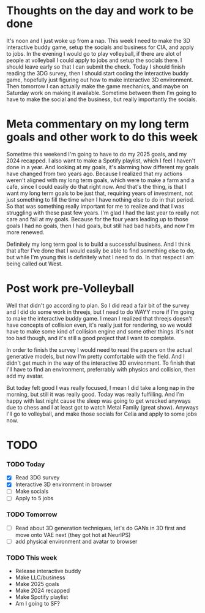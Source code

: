 # Thoughts on the day and work to be done #
It's noon and I just woke up from a nap. This week I need to make the 3D interactive buddy game, setup the socials and business for CIA, and apply to jobs. In the evening I would go to play volleyball, if there are alot of people at volleyball I could apply to jobs and setup the socials there. I should leave early so that I can submit the check.
Today I should finish reading the 3DG survey, then I should start coding the interactive buddy game, hopefully just figuring out how to make interactive 3D environment. Then tomorrow I can actually make the game mechanics, and maybe on Saturday work on making it available. Sometime between them I'm going to have to make the social and the business, but really importantly the socials. 

# Meta commentary on my long term goals and other work to do this week #
Sometime this weekend I'm going to have to do my 2025 goals, and my 2024 recapped. I also want to make a Spotify playlist, which I feel I haven't done in a year. And looking at my goals, it's alarming how different my goals have changed from two years ago. Because I realized that my actions weren't aligned with my long term goals, which were to make a farm and a cafe, since I could easily do that right now. And that's the thing, is that I want my long term goals to be just that, requiring years of investment, not just something to fill the time when I have nothing else to do in that period. So that was something really important for me to realize and that I was struggling with these past few years. I'm glad I had the last year to really not care and fail at my goals. Because for the four years leading up to those goals I had no goals, then I had goals, but still had bad habits, and now I'm more renewed.

Definitely my long term goal is to build a successful business. And I think that after I've done that I would easily be able to find something else to do, but while I'm young this is definitely what I need to do. In that respect I am being called out West. 

# Post work pre-Volleyball # 
Well that didn't go according to plan. So I did read a fair bit of the survey and I did do some work in threejs, but I need to do WAYY more if I'm going to make the interactive buddy game. I mean I realized that threejs doesn't have concepts of collision even, it's really just for rendering, so we would have to make some kind of collision engine and some other things. it's not too bad though, and it's still a good project that I want to complete. 

In order to finish the survey I would need to read the papers on the actual generative models, but now I'm pretty comfortable with the field. And I didn't get much in the way of the interactive 3D environment. To finish that I'll have to find an environment, preferrably with physics and collision, then add my avatar. 

But today felt good I was really focused, I mean I did take a long nap in the morning, but still it was really good. Today was really fulfilling. And I'm happy with last night cause the sleep was going to get wrecked anyways due to chess and I at least got to watch Metal Family (great show). Anyways I'll go to volleyball, and make those socials for Celia and apply to some jobs now.


# TODO
### TODO Today
- [X] Read 3DG survey
- [X] Interactive 3D environment in browser
- [ ] Make socials
- [ ] Apply to 5 jobs

### TODO Tomorrow
- [ ] Read about 3D generation techniques, let's do GANs in 3D first and move onto VAE next (they got hot at NeurIPS)
- [ ] add physical environment and avatar to browser

### TODO This week
- Release interactive buddy
- Make LLC/business
- Make 2025 goals
- Make 2024 recapped
- Make Spotify playlist
- Am I going to SF?
